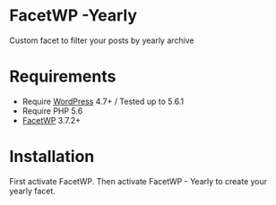 # FacetWP -Yearly

Custom facet to filter your posts by yearly archive

# Requirements

- Require [WordPress](https://wordpress.org/) 4.7+ / Tested up to 5.6.1
- Require PHP 5.6
- [FacetWP](https://facetwp.com/) 3.7.2+

# Installation

First activate FacetWP.
Then activate FacetWP - Yearly to create your yearly facet.